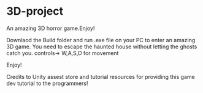 # 3D-project
An amazing 3D horror game.Enjoy!


Downlaod the Build folder and run .exe file on your PC to enter an amazing 3D game.
You need to escape the haunted house without letting the ghosts catch you.
controls-> W,A,S,D for movement

Enjoy!


Credits to Unity assest store and tutorial resources for providing this game dev tutorial to the programmers!
